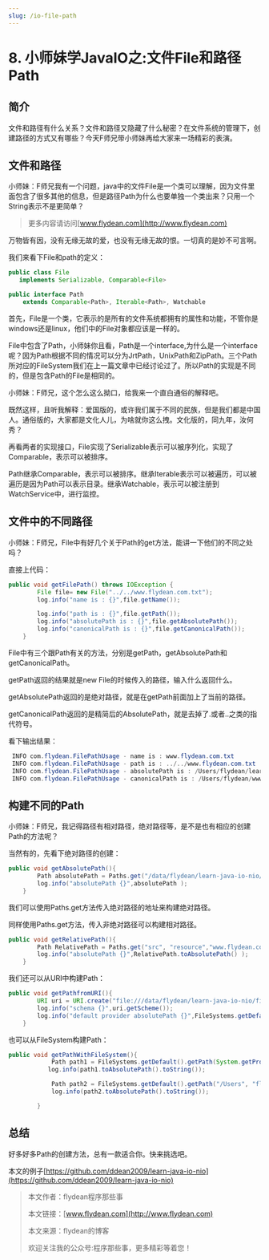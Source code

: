 ```yaml
---
slug: /io-file-path
---
```


# 8. 小师妹学JavaIO之:文件File和路径Path

## 简介

文件和路径有什么关系？文件和路径又隐藏了什么秘密？在文件系统的管理下，创建路径的方式又有哪些？今天F师兄带小师妹再给大家来一场精彩的表演。

## 文件和路径

小师妹：F师兄我有一个问题，java中的文件File是一个类可以理解，因为文件里面包含了很多其他的信息，但是路径Path为什么也要单独一个类出来？只用一个String表示不是更简单？

> 更多内容请访问[www.flydean.com](http://www.flydean.com)

万物皆有因，没有无缘无故的爱，也没有无缘无故的恨。一切真的是妙不可言啊。

我们来看下File和path的定义：

~~~java
public class File
   implements Serializable, Comparable<File>
~~~

~~~java
public interface Path
    extends Comparable<Path>, Iterable<Path>, Watchable
~~~

首先，File是一个类，它表示的是所有的文件系统都拥有的属性和功能，不管你是windows还是linux，他们中的File对象都应该是一样的。

File中包含了Path，小师妹你且看，Path是一个interface,为什么是一个interface呢？因为Path根据不同的情况可以分为JrtPath，UnixPath和ZipPath。三个Path所对应的FileSystem我们在上一篇文章中已经讨论过了。所以Path的实现是不同的，但是包含Path的File是相同的。

小师妹：F师兄，这个怎么这么拗口，给我来一个直白通俗的解释吧。

既然这样，且听我解释：爱国版的，或许我们属于不同的民族，但是我们都是中国人。通俗版的，大家都是文化人儿，为啥就你这么拽。文化版的，同九年，汝何秀？

再看两者的实现接口，File实现了Serializable表示可以被序列化，实现了Comparable，表示可以被排序。

Path继承Comparable，表示可以被排序。继承Iterable表示可以被遍历，可以被遍历是因为Path可以表示目录。继承Watchable，表示可以被注册到WatchService中，进行监控。

## 文件中的不同路径

小师妹：F师兄，File中有好几个关于Path的get方法，能讲一下他们的不同之处吗？

直接上代码：

~~~java
public void getFilePath() throws IOException {
        File file= new File("../../www.flydean.com.txt");
        log.info("name is : {}",file.getName());

        log.info("path is : {}",file.getPath());
        log.info("absolutePath is : {}",file.getAbsolutePath());
        log.info("canonicalPath is : {}",file.getCanonicalPath());
    }
~~~

File中有三个跟Path有关的方法，分别是getPath，getAbsolutePath和getCanonicalPath。

getPath返回的结果就是new File的时候传入的路径，输入什么返回什么。

getAbsolutePath返回的是绝对路径，就是在getPath前面加上了当前的路径。

getCanonicalPath返回的是精简后的AbsolutePath，就是去掉了.或者..之类的指代符号。

看下输出结果：

~~~java
 INFO com.flydean.FilePathUsage - name is : www.flydean.com.txt
 INFO com.flydean.FilePathUsage - path is : ../../www.flydean.com.txt
 INFO com.flydean.FilePathUsage - absolutePath is : /Users/flydean/learn-java-io-nio/file-path/../../www.flydean.com.txt
 INFO com.flydean.FilePathUsage - canonicalPath is : /Users/flydean/www.flydean.com.txt
~~~

## 构建不同的Path

小师妹：F师兄，我记得路径有相对路径，绝对路径等，是不是也有相应的创建Path的方法呢？

当然有的，先看下绝对路径的创建：

~~~java
public void getAbsolutePath(){
        Path absolutePath = Paths.get("/data/flydean/learn-java-io-nio/file-path", "src/resource","www.flydean.com.txt");
        log.info("absolutePath {}",absolutePath );
    }
~~~

我们可以使用Paths.get方法传入绝对路径的地址来构建绝对路径。

同样使用Paths.get方法，传入非绝对路径可以构建相对路径。

~~~java
public void getRelativePath(){
        Path RelativePath = Paths.get("src", "resource","www.flydean.com.txt");
        log.info("absolutePath {}",RelativePath.toAbsolutePath() );
    }
~~~

我们还可以从URI中构建Path：

~~~java
public void getPathfromURI(){
        URI uri = URI.create("file:///data/flydean/learn-java-io-nio/file-path/src/resource/www.flydean.com.txt");
        log.info("schema {}",uri.getScheme());
        log.info("default provider absolutePath {}",FileSystems.getDefault().provider().getPath(uri).toAbsolutePath().toString());
    }
~~~

也可以从FileSystem构建Path：

~~~java
public void getPathWithFileSystem(){
            Path path1 = FileSystems.getDefault().getPath(System.getProperty("user.home"), "flydean", "flydean.txt");
           log.info(path1.toAbsolutePath().toString());

            Path path2 = FileSystems.getDefault().getPath("/Users", "flydean", "flydean.txt");
            log.info(path2.toAbsolutePath().toString());

        }
~~~

## 总结

好多好多Path的创建方法，总有一款适合你。快来挑选吧。

本文的例子[https://github.com/ddean2009/learn-java-io-nio](https://github.com/ddean2009/learn-java-io-nio)

> 本文作者：flydean程序那些事
> 
> 本文链接：[www.flydean.com](http://www.flydean.com)
> 
> 本文来源：flydean的博客
> 
> 欢迎关注我的公众号:程序那些事，更多精彩等着您！








